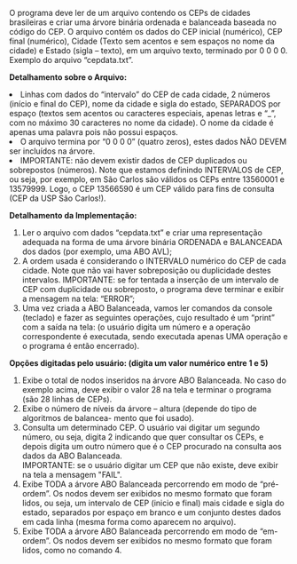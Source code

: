 <p>
  O programa deve ler de um arquivo contendo os
CEPs de cidades brasileiras e criar uma árvore binária ordenada e balanceada baseada no código do
CEP. O arquivo contém os dados do CEP inicial (numérico), CEP final (numérico), Cidade (Texto
sem acentos e sem espaços no nome da cidade) e Estado (sigla – texto), em um arquivo texto,
terminado por 0 0 0 0. Exemplo do arquivo “cepdata.txt”.
  </p>
  <p>
  <strong>Detalhamento sobre o Arquivo:</strong></br>
  <li>Linhas com dados do “intervalo” do CEP de cada cidade, 2 números (início e final do CEP), nome
da cidade e sigla do estado, SEPARADOS por espaço (textos sem acentos ou caracteres especiais,
apenas letras e “_”, com no máximo 30 caracteres no nome da cidade). O nome da cidade é apenas
uma palavra pois não possui espaços.
  <li>O arquivo termina por “0 0 0 0” (quatro zeros), estes dados NÃO DEVEM ser incluídos na árvore.
  <li>IMPORTANTE: não devem existir dados de CEP duplicados ou sobrepostos (números). Note que
estamos definindo INTERVALOS de CEP, ou seja, por exemplo, em São Carlos são válidos os
CEPs entre 13560001 e 13579999. Logo, o CEP 13566590 é um CEP válido para fins de consulta
(CEP da USP São Carlos!).
</p>
  <p>
  <strong>Detalhamento da Implementação:</strong></br>
  <ol>
  <li>Ler o arquivo com dados “cepdata.txt” e criar uma representação adequada na forma de uma
árvore binária ORDENADA e BALANCEADA dos dados (por exemplo, uma ABO AVL);
  <li>A ordem usada é considerando o INTERVALO numérico do CEP de cada cidade. Note que
não vai haver sobreposição ou duplicidade destes intervalos. IMPORTANTE: se for tentada a
inserção de um intervalo de CEP com duplicidade ou sobreposto, o programa deve terminar e
exibir a mensagem na tela: “ERROR”;
  <li>Uma vez criada a ABO Balanceada, vamos ler comandos da console (teclado) e fazer as
seguintes operações, cujo resultado é um “print” com a saída na tela: (o usuário digita um
número e a operação correspondente é executada, sendo executada apenas UMA operação e o
programa é então encerrado).
  </ol>
  </p>
  <p>
  <strong>Opções digitadas pelo usuário: (digita um valor numérico entre 1 e 5)</strong></br>
  <ol>
  <li>Exibe o total de nodos inseridos na árvore ABO Balanceada. No caso do exemplo acima,
deve exibir o valor 28 na tela e terminar o programa (são 28 linhas de CEPs).
  <li>Exibe o número de níveis da árvore – altura (depende do tipo de algoritmos de balancea-
mento que foi usado).
   <li>Consulta um determinado CEP. O usuário vai digitar um segundo número, ou seja, digita 2
indicando que quer consultar os CEPs, e depois digita um outro número que é o CEP procurado
na consulta aos dados da ABO Balanceada.</br>
       IMPORTANTE: se o usuário digitar um CEP que não existe, deve exibir na tela a mensagem "FAIL".  
  <li>Exibe TODA a árvore ABO Balanceada percorrendo em modo de “pré-ordem”.
Os nodos devem ser exibidos no mesmo formato que foram lidos, ou seja, um intervalo de CEP (inicio e final) mais cidade e sigla do estado, separados por espaço
em branco e um conjunto destes dados em cada linha (mesma forma como aparecem no
arquivo).
  <li>Exibe TODA a árvore ABO Balanceada percorrendo em modo de “em-ordem”.
Os nodos devem ser exibidos no mesmo formato que foram lidos, como no comando 4.
  </ol>
  </p>
